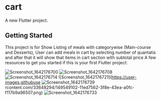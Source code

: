 # cart

A new Flutter project.

## Getting Started

This project is for Show Listing of meals with categorywise (Main-course and Desserts),
User can add meals in cart by selecting number of quantatis and after that it will show that items in cart section with subtotal price
A few resources to get you started if this is your first Flutter project:

![Screenshot_1642176700](https://user-images.githubusercontent.com/33648294/149548056-373ba447-68aa-4325-be52-53d681eb002b.png)
![Screenshot_1642176708](https://user-images.githubusercontent.com/33648294/149549082-1169ebc9-41c6-4566-8cd8-dcd49cbd26d1.png)
![Screenshot_1642176714](https://user-images.githubusercontent.com/33648294/149549092-4bc6accd-7dec-41b0-98cf-96e9d06ebd6d.png)
![Screenshot_1642176721](https://user-images.githubuse
![Screenshot_1642176739](https://user-images.githubusercontent.com/33648294/149549125-358a64b7-34c5-4d3a-b989-605bcdcb5a4f.png)
rcontent.com/33648294/149549102-11ed7562-3f8e-43ea-a0fc-f117b9a96507.png)
![Screenshot_1642176733](https://user-images.githubusercontent.com/33648294/149549112-b0ea2111-f6ab-417e-956f-046b2a807b3c.png)



